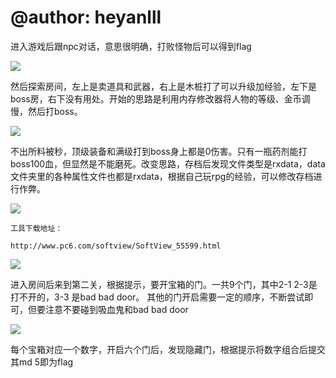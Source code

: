 # @author: heyanlll

进入游戏后跟npc对话，意思很明确，打败怪物后可以得到flag

![](http://ww1.sinaimg.cn/large/005Z7H2Aly1g2jogcnwnsj30hu0e3di8.jpg)

然后探索房间，左上是卖道具和武器，右上是木桩打了可以升级加经验，左下是boss房，右下没有用处。开始的思路是利用内存修改器将人物的等级、金币调慢，然后打boss。

![](
    http://ww1.sinaimg.cn/large/005Z7H2Aly1g2jogx0bcnj30hu0e3agn.jpg
)

不出所料被秒，顶级装备和满级打到boss身上都是0伤害。只有一瓶药剂能打boss100血，但显然是不能磨死。改变思路，存档后发现文件类型是rxdata，data文件夹里的各种属性文件也都是rxdata，根据自己玩rpg的经验，可以修改存档进行作弊。

![](http://ww4.sinaimg.cn/large/005Z7H2Aly1g2johqbtkmj30cz0a9dhm.jpg)

```
工具下载地址：

http://www.pc6.com/softview/SoftView_55599.html
```
![](http://ww1.sinaimg.cn/large/005Z7H2Aly1g2joiuxvsfj30hu0e3q3w.jpg
)

进入房间后来到第二关，根据提示，要开宝箱的门。一共9个门，其中2-1 2-3是打不开的，3-3 是bad bad door。 其他的门开启需要一定的顺序，不断尝试即可，但要注意不要碰到吸血鬼和bad bad door

![](
    http://ww2.sinaimg.cn/large/005Z7H2Aly1g2joka6lxej30hu0e3mxq.jpg
)

每个宝箱对应一个数字，开启六个门后，发现隐藏门，根据提示将数字组合后提交其md
5即为flag
